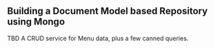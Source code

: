 
## Building a Document Model based Repository using Mongo

TBD A CRUD service for Menu data, plus a few canned queries.